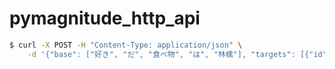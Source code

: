 # pymagnitude_http_api

```sh
$ curl -X POST -H "Content-Type: application/json" \
    -d '{"base": ["好き", "だ", "食べ物", "は", "林檎"], "targets": [{"id": 1, "sent": ["りんご"]}]}' localhost:45200/targets
```